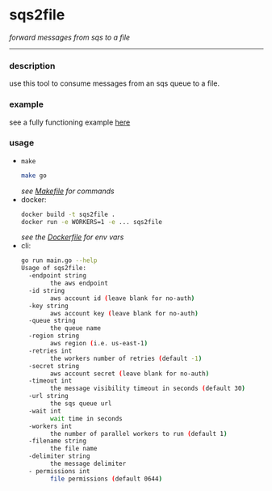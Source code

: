 # sqs2file

_forward messages from sqs to a file_

---

### description

use this tool to consume messages from an sqs queue to a file.

### example

see a fully functioning example [here](https://github.com/chaseisabelle/sqs2go-examples/sqs2file)

### usage

* `make`
  ```bash
  make go
  ```
  _see [Makefile](./Makefile) for commands_
* docker:
  ```bash
  docker build -t sqs2file .
  docker run -e WORKERS=1 -e ... sqs2file
  ```
  _see the [Dockerfile](./Dockerfile) for env vars_
* cli:
    ```bash
    go run main.go --help
    Usage of sqs2file:
      -endpoint string
            the aws endpoint
      -id string
            aws account id (leave blank for no-auth)
      -key string
            aws account key (leave blank for no-auth)
      -queue string
            the queue name
      -region string
            aws region (i.e. us-east-1)
      -retries int
            the workers number of retries (default -1)
      -secret string
            aws account secret (leave blank for no-auth)
      -timeout int
            the message visibility timeout in seconds (default 30)
      -url string
            the sqs queue url
      -wait int
            wait time in seconds
      -workers int
            the number of parallel workers to run (default 1)
      -filename string
            the file name
      -delimiter string
            the message delimiter
      - permissions int     
            file permissions (default 0644)
    ```

